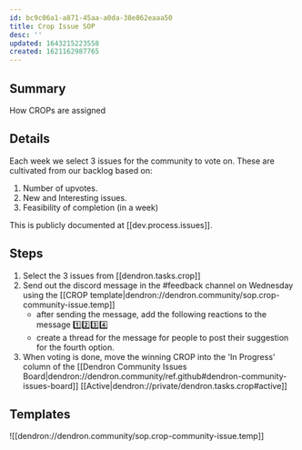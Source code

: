 ```yaml
---
id: bc9c06a1-a871-45aa-a0da-38e862eaaa50
title: Crop Issue SOP
desc: ''
updated: 1643215223558
created: 1621162987765
---
```


## Summary

How CROPs are assigned

## Details

Each week we select 3 issues for the community to vote on. These are cultivated from our backlog based on:

1. Number of upvotes.
2. New and Interesting issues.
3. Feasibility of completion (in a week)

This is publicly documented at [[dev.process.issues]].

## Steps

1. Select the 3 issues from [[dendron.tasks.crop]]
2. Send out the discord message in the #feedback channel on Wednesday using the [[CROP template|dendron://dendron.community/sop.crop-community-issue.temp]]
    - after sending the message, add the following reactions to the message 1️⃣2️⃣3️⃣4️⃣
    - create a thread for the message for people to post their suggestion for the fourth option.
3. When voting is done, move the winning CROP into the 'In Progress' column of the [[Dendron Community Issues Board|dendron://dendron.community/ref.github#dendron-community-issues-board]]
   [[Active|dendron://private/dendron.tasks.crop#active]]

## Templates

![[dendron://dendron.community/sop.crop-community-issue.temp]]
